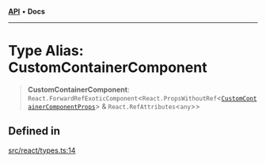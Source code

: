[**API**](../../API.md) • **Docs**

***

# Type Alias: CustomContainerComponent

> **CustomContainerComponent**: `React.ForwardRefExoticComponent`\<`React.PropsWithoutRef`\<[`CustomContainerComponentProps`](../interfaces/CustomContainerComponentProps.md)\> & `React.RefAttributes`\<`any`\>\>

## Defined in

[src/react/types.ts:14](https://github.com/inokawa/virtua/blob/70149236634a031ce9b50980d45a8d922859c032/src/react/types.ts#L14)

